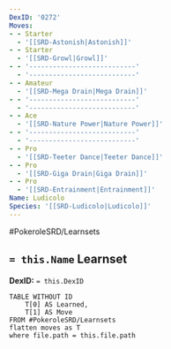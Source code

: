 ```yaml
---
DexID: '0272'
Moves:
- - Starter
  - '[[SRD-Astonish|Astonish]]'
- - Starter
  - '[[SRD-Growl|Growl]]'
- - '---------------------------'
  - '---------------------------'
- - Amateur
  - '[[SRD-Mega Drain|Mega Drain]]'
- - '---------------------------'
  - '---------------------------'
- - Ace
  - '[[SRD-Nature Power|Nature Power]]'
- - '---------------------------'
  - '---------------------------'
- - Pro
  - '[[SRD-Teeter Dance|Teeter Dance]]'
- - Pro
  - '[[SRD-Giga Drain|Giga Drain]]'
- - Pro
  - '[[SRD-Entrainment|Entrainment]]'
Name: Ludicolo
Species: '[[SRD-Ludicolo|Ludicolo]]'
---
```


#PokeroleSRD/Learnsets

## `= this.Name` Learnset

**DexID:** `= this.DexID`

```dataview
TABLE WITHOUT ID
    T[0] AS Learned,
    T[1] AS Move
FROM #PokeroleSRD/Learnsets
flatten moves as T
where file.path = this.file.path
```

